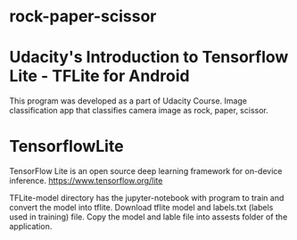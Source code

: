# rock-paper-scissor
# Udacity's Introduction to Tensorflow Lite - TFLite for Android
This program was developed as a part of Udacity Course. Image classification app that classifies camera image as rock, paper, scissor.


# TensorflowLite

TensorFlow Lite is an open source deep learning framework for on-device inference. https://www.tensorflow.org/lite

TFLite-model directory has the jupyter-notebook with program to train and convert the model into tflite. Download tflite model and labels.txt (labels used in training) file. Copy the model and lable file into assests folder of the application.  



